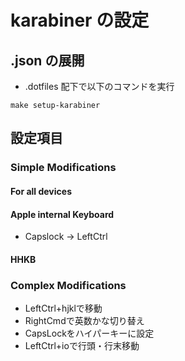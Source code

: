 # karabiner の設定

## .json の展開

- .dotfiles 配下で以下のコマンドを実行

```
make setup-karabiner
```

## 設定項目

### Simple Modifications

#### For all devices

#### Apple internal Keyboard

- Capslock -> LeftCtrl

#### HHKB

### Complex Modifications

- LeftCtrl+hjklで移動
- RightCmdで英数かな切り替え
- CapsLockをハイパーキーに設定
- LeftCtrl+ioで行頭・行末移動
